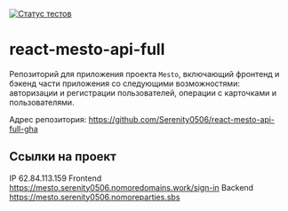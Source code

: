 [![Статус тестов](../../actions/workflows/tests.yml/badge.svg)](../../actions/workflows/tests.yml)

# react-mesto-api-full
Репозиторий для приложения проекта `Mesto`, включающий фронтенд и бэкенд части приложения со следующими возможностями: авторизации и регистрации пользователей, операции с карточками и пользователями.
  
Адрес репозитория: https://github.com/Serenity0506/react-mesto-api-full-gha

## Ссылки на проект

IP 62.84.113.159
Frontend https://mesto.serenity0506.nomoredomains.work/sign-in
Backend https://mesto.serenity0506.nomoreparties.sbs
